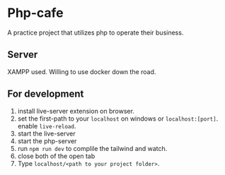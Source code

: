 # Php-cafe

A practice project that utilizes php to operate their business.

## Server

XAMPP used. Willing to use docker down the road.

## For development

1. install live-server extension on browser.
2. set the first-path to your `localhost` on windows or `localhost:[port]`. enable `live-reload`.
3. start the live-server
4. start the php-server
5. run `npm run dev` to complile the tailwind and watch.
6. close both of the open tab
7. Type `localhost/<path to your project folder>`.
